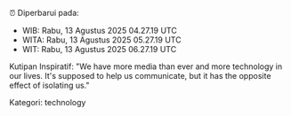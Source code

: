 ⏰ Diperbarui pada:
- WIB: Rabu, 13 Agustus 2025 04.27.19 UTC
- WITA: Rabu, 13 Agustus 2025 05.27.19 UTC
- WIT: Rabu, 13 Agustus 2025 06.27.19 UTC

Kutipan Inspiratif:
"We have more media than ever and more technology in our lives. It's supposed to help us communicate, but it has the opposite effect of isolating us."


Kategori: technology


